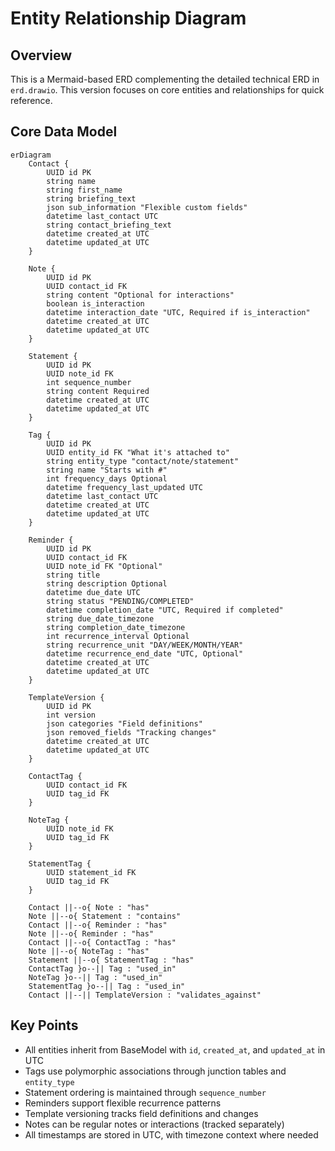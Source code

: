 # Entity Relationship Diagram

## Overview
This is a Mermaid-based ERD complementing the detailed technical ERD in `erd.drawio`. This version focuses on core entities and relationships for quick reference.

## Core Data Model

```mermaid
erDiagram
    Contact {
        UUID id PK
        string name
        string first_name
        string briefing_text
        json sub_information "Flexible custom fields"
        datetime last_contact UTC
        string contact_briefing_text
        datetime created_at UTC
        datetime updated_at UTC
    }

    Note {
        UUID id PK
        UUID contact_id FK
        string content "Optional for interactions"
        boolean is_interaction
        datetime interaction_date "UTC, Required if is_interaction"
        datetime created_at UTC
        datetime updated_at UTC
    }

    Statement {
        UUID id PK
        UUID note_id FK
        int sequence_number
        string content Required
        datetime created_at UTC
        datetime updated_at UTC
    }

    Tag {
        UUID id PK
        UUID entity_id FK "What it's attached to"
        string entity_type "contact/note/statement"
        string name "Starts with #"
        int frequency_days Optional
        datetime frequency_last_updated UTC
        datetime last_contact UTC
        datetime created_at UTC
        datetime updated_at UTC
    }

    Reminder {
        UUID id PK
        UUID contact_id FK
        UUID note_id FK "Optional"
        string title
        string description Optional
        datetime due_date UTC
        string status "PENDING/COMPLETED"
        datetime completion_date "UTC, Required if completed"
        string due_date_timezone
        string completion_date_timezone
        int recurrence_interval Optional
        string recurrence_unit "DAY/WEEK/MONTH/YEAR"
        datetime recurrence_end_date "UTC, Optional"
        datetime created_at UTC
        datetime updated_at UTC
    }

    TemplateVersion {
        UUID id PK
        int version
        json categories "Field definitions"
        json removed_fields "Tracking changes"
        datetime created_at UTC
        datetime updated_at UTC
    }

    ContactTag {
        UUID contact_id FK
        UUID tag_id FK
    }

    NoteTag {
        UUID note_id FK
        UUID tag_id FK
    }

    StatementTag {
        UUID statement_id FK
        UUID tag_id FK
    }

    Contact ||--o{ Note : "has"
    Note ||--o{ Statement : "contains"
    Contact ||--o{ Reminder : "has"
    Note ||--o{ Reminder : "has"
    Contact ||--o{ ContactTag : "has"
    Note ||--o{ NoteTag : "has"
    Statement ||--o{ StatementTag : "has"
    ContactTag }o--|| Tag : "used_in"
    NoteTag }o--|| Tag : "used_in"
    StatementTag }o--|| Tag : "used_in"
    Contact ||--|| TemplateVersion : "validates_against"
```

## Key Points
- All entities inherit from BaseModel with `id`, `created_at`, and `updated_at` in UTC
- Tags use polymorphic associations through junction tables and `entity_type`
- Statement ordering is maintained through `sequence_number`
- Reminders support flexible recurrence patterns
- Template versioning tracks field definitions and changes
- Notes can be regular notes or interactions (tracked separately)
- All timestamps are stored in UTC, with timezone context where needed
